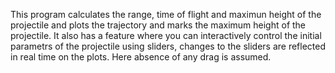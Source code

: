 This program calculates the range, time of flight and maximun height of the projectile and plots the trajectory and marks the maximum height of the projectile. It also has a feature where you can interactively control the initial parametrs of the projectile using sliders, changes to the sliders are reflected in real time on the plots. Here absence of any drag is assumed.
